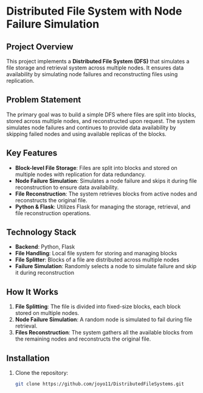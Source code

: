 # Distributed File System with Node Failure Simulation

## Project Overview
This project implements a **Distributed File System (DFS)** that simulates a file storage and retrieval system across multiple nodes. It ensures data availability by simulating node failures and reconstructing files using replication.

## Problem Statement
The primary goal was to build a simple DFS where files are split into blocks, stored across multiple nodes, and reconstructed upon request. The system simulates node failures and continues to provide data availability by skipping failed nodes and using available replicas of the blocks.

## Key Features
- **Block-level File Storage**: Files are split into blocks and stored on multiple nodes with replication for data redundancy.
- **Node Failure Simulation**: Simulates a node failure and skips it during file reconstruction to ensure data availability.
- **File Reconstruction**: The system retrieves blocks from active nodes and reconstructs the original file.
- **Python & Flask**: Utilizes Flask for managing the storage, retrieval, and file reconstruction operations.

## Technology Stack
- **Backend**: Python, Flask
- **File Handling**: Local file system for storing and managing blocks
- **File Splitter**: Blocks of a file are distributed across multiple nodes
- **Failure Simulation**: Randomly selects a node to simulate failure and skip it during reconstruction

## How It Works
1. **File Splitting**: The file is divided into fixed-size blocks, each block stored on multiple nodes.
2. **Node Failure Simulation**: A random node is simulated to fail during file retrieval.
3. **Files Reconstruction**: The system gathers all the available blocks from the remaining nodes and reconstructs the original file.

## Installation
1. Clone the repository:
   ```bash
   git clone https://github.com/joyo11/DistributedFileSystems.git

